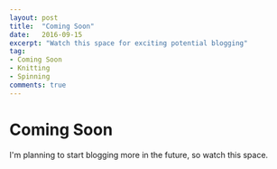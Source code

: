 ```yaml
---
layout: post
title:  "Coming Soon"
date:   2016-09-15
excerpt: "Watch this space for exciting potential blogging"
tag:
- Coming Soon
- Knitting
- Spinning
comments: true
---
```



# Coming Soon

I'm planning to start blogging more in the future, so watch this space.
